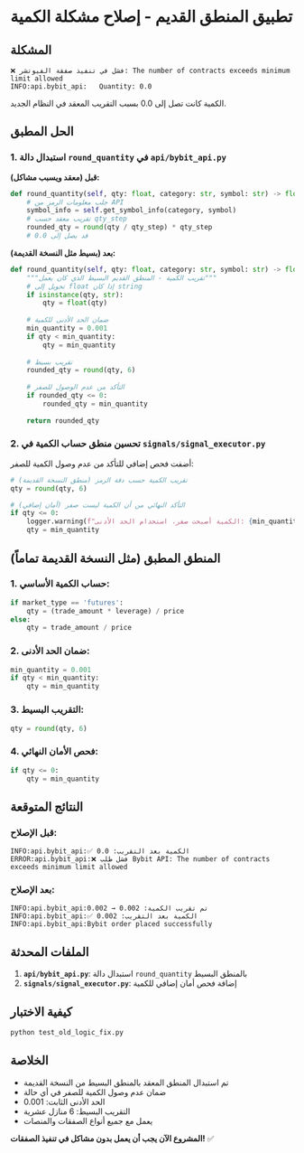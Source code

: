 # تطبيق المنطق القديم - إصلاح مشكلة الكمية

## المشكلة
```
❌ فشل في تنفيذ صفقة الفيوتشر: The number of contracts exceeds minimum limit allowed
INFO:api.bybit_api:   Quantity: 0.0
```

الكمية كانت تصل إلى 0.0 بسبب التقريب المعقد في النظام الجديد.

## الحل المطبق

### 1. استبدال دالة `round_quantity` في `api/bybit_api.py`

**قبل (معقد ويسبب مشاكل):**
```python
def round_quantity(self, qty: float, category: str, symbol: str) -> float:
    # جلب معلومات الرمز من API
    symbol_info = self.get_symbol_info(category, symbol)
    # تقريب معقد حسب qty_step
    rounded_qty = round(qty / qty_step) * qty_step
    # قد يصل إلى 0.0
```

**بعد (بسيط مثل النسخة القديمة):**
```python
def round_quantity(self, qty: float, category: str, symbol: str) -> float:
    """تقريب الكمية - المنطق القديم البسيط الذي كان يعمل"""
    # تحويل إلى float إذا كان string
    if isinstance(qty, str):
        qty = float(qty)
    
    # ضمان الحد الأدنى للكمية
    min_quantity = 0.001
    if qty < min_quantity:
        qty = min_quantity
    
    # تقريب بسيط
    rounded_qty = round(qty, 6)
    
    # التأكد من عدم الوصول للصفر
    if rounded_qty <= 0:
        rounded_qty = min_quantity
    
    return rounded_qty
```

### 2. تحسين منطق حساب الكمية في `signals/signal_executor.py`

أضفت فحص إضافي للتأكد من عدم وصول الكمية للصفر:

```python
# تقريب الكمية حسب دقة الرمز (منطق النسخة القديمة)
qty = round(qty, 6)

# التأكد النهائي من أن الكمية ليست صفر (أمان إضافي)
if qty <= 0:
    logger.warning(f"الكمية أصبحت صفر، استخدام الحد الأدنى: {min_quantity}")
    qty = min_quantity
```

## المنطق المطبق (مثل النسخة القديمة تماماً)

### 1. حساب الكمية الأساسي:
```python
if market_type == 'futures':
    qty = (trade_amount * leverage) / price
else:
    qty = trade_amount / price
```

### 2. ضمان الحد الأدنى:
```python
min_quantity = 0.001
if qty < min_quantity:
    qty = min_quantity
```

### 3. التقريب البسيط:
```python
qty = round(qty, 6)
```

### 4. فحص الأمان النهائي:
```python
if qty <= 0:
    qty = min_quantity
```

## النتائج المتوقعة

### قبل الإصلاح:
```
INFO:api.bybit_api:✅ الكمية بعد التقريب: 0.0
ERROR:api.bybit_api:❌ فشل طلب Bybit API: The number of contracts exceeds minimum limit allowed
```

### بعد الإصلاح:
```
INFO:api.bybit_api:تم تقريب الكمية: 0.002 → 0.002
INFO:api.bybit_api:✅ الكمية بعد التقريب: 0.002
INFO:api.bybit_api:Bybit order placed successfully
```

## الملفات المحدثة

1. **`api/bybit_api.py`**: استبدال دالة `round_quantity` بالمنطق البسيط
2. **`signals/signal_executor.py`**: إضافة فحص أمان إضافي للكمية

## كيفية الاختبار

```bash
python test_old_logic_fix.py
```

## الخلاصة

- تم استبدال المنطق المعقد بالمنطق البسيط من النسخة القديمة
- ضمان عدم وصول الكمية للصفر في أي حالة
- الحد الأدنى الثابت: 0.001
- التقريب البسيط: 6 منازل عشرية
- يعمل مع جميع أنواع الصفقات والمنصات

**المشروع الآن يجب أن يعمل بدون مشاكل في تنفيذ الصفقات!** ✅
